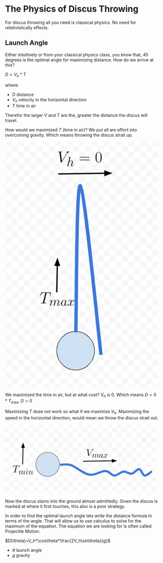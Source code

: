 # The Physics of Discus Throwing

For discus throwing all you need is classical physics. No need for relativistically effects.

## Launch Angle

Either intuitively or from your classical physics class, you know that, 45 degrees is the optimal angle for maximizing distance. How do we arrive at this?

$D=V_h*T$

where:

- D distance
- $V_h$ velocity in the horizontal direction
- T time in air

Therefor the larger $V$ and $T$ are the, greater the distance the discus will travel.

How would we maximized $T$ (time in air)? We put all are effort into overcoming gravity. Which means throwing the discus strait up.

<img src="https://raw.githubusercontent.com/nmharmon8/TheAdventuresOfAliceAndBobPosts/main/posts/post_assets/discus/D_Up.png" width=500/>

We maximized the time in air, but at what cost? $V_h$ is 0. Which means $D=0*T_{max}$, $D=0$

Maximizing $T$ dose not work so what if we maximize $V_h$. Maximizing the speed in the horizontal direction, would mean we throw the discus strait out. 

<img src="https://raw.githubusercontent.com/nmharmon8/TheAdventuresOfAliceAndBobPosts/main/posts/post_assets/discus/D_h.png" width=500/>

Now the discus slams into the ground almost admittedly. Given the discus is marked at where it first touches, this also is a poor strategy.



In order to find the optimal launch angle lets write the distance formula in terms of the angle. That will allow us to use calculus to solve for the maximum of the equation. The equation we are looking for is often called Projectile Motion.



$D(\theta)=V_h*\cos\theta*\frac{2V_h\sin\theta}{g}$

- $\theta$ launch angle
- $g$ gravity

